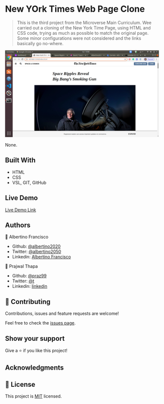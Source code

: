 # New YOrk Times Web Page Clone

> This is the third project from the Microverse Main Curriculum. Wee carried out a cloning of the New York Time Page, using HTML and CSS code, trying as much as possible to match the original page. Some minor configurations were not considered and the links basically go no-where.

![screenshot](./images/NYT-clone.png)

None.

## Built With

- HTML
- CSS
- VSL, GIT, GitHub

## Live Demo

[Live Demo Link](https://rawcdn.githack.com/Albertino2020/NYT-clone/c0000b855d3a6cf734566e75f479dc7b25254931/index.html)


## Authors

👤 Albertino Francisco

- Github: [@albertino2020](https://github.com/settings/profile)
- Twitter: [@albertino2050](https://twitter.com/albertino2050)
- Linkedin: [Albertino Francisco](https://linkedin.com/in/boamorte)

👤 Prajwal Thapa

- Github: [@praz99](https://github.com/praz99)
- Twitter: [@t](https://twitter.com/twitterhandle)
- Linkedin: [linkedin](https://linkedin.com/linkedinhandle)

## 🤝 Contributing

Contributions, issues and feature requests are welcome!

Feel free to check the [issues page](issues/).

## Show your support

Give a ⭐️ if you like this project!

## Acknowledgments



## 📝 License

This project is [MIT](lic.url) licensed.

